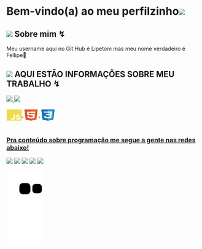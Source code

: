 # Bem-vindo(a) ao meu perfilzinho<img width="85" src="https://picrew.me/shareImg/org/202205/1515476_3QQkKBnK.png">
## <img aling="left" width="70" src="https://picrew.me/shareImg/org/202205/1515476_c1IyZPcJ.png"> Sobre mim ↯
Meu username aqui no Git Hub é Lipetom mas meu nome verdadeiro é Fellipe💞
##
## <img aling="left" width="70" src="https://picrew.me/shareImg/org/202205/1515476_aedzECJ5.png"> AQUI ESTÃO INFORMAÇÕES SOBRE MEU TRABALHO ↯

 <div>
  <a href="https://github.com/Lipetom">
  <img height="180em" src="https://github-readme-stats.vercel.app/api?username=Lipetom&show_icons=true&theme=merko&include_all_commits=true&count_private=true"/>
  <img height="180em" src="https://github-readme-stats.vercel.app/api/top-langs/?username=Lipetom&layout=compact&langs_count=6&theme=merko"/>
</div>
<div style="display: inline_block"><br>
  <img align="center" alt="Js" height="30" width="40" src="https://raw.githubusercontent.com/devicons/devicon/master/icons/javascript/javascript-plain.svg">
  <img align="center" alt="HTML" height="30" width="40" src="https://raw.githubusercontent.com/devicons/devicon/master/icons/html5/html5-original.svg">
  <img align="center" alt="CSS" height="30" width="40" src="https://raw.githubusercontent.com/devicons/devicon/master/icons/css3/css3-original.svg">
</div>
 
 <br>
 
  ### Pra conteúdo sobre programação me segue a gente nas redes abaixo!
 
<div> 
  <a href="https://www.youtube.com/channel/UC7hdA2GmpC1TwN83hP1NBvw" target="_blank"><img src="https://img.shields.io/badge/YouTube-FF0000?style=for-the-badge&logo=youtube&logoColor=white" target="_blank"></a>
  <a href="https://instagram.com/fellipe_toper/" target="_blank"><img src="https://img.shields.io/badge/-Instagram-%23E4405F?style=for-the-badge&logo=instagram&logoColor=white" target="_blank"></a>
 <a href="https://discord.com/channels/587772504605458501/831613560697913374" target="_blank"><img src="https://img.shields.io/badge/Discord-7289DA?style=for-the-badge&logo=discord&logoColor=white" target="_blank"></a> 
  <a href = "mailto:fellipefagp@gmail.com"><img src="https://img.shields.io/badge/-Gmail-%23333?style=for-the-badge&logo=gmail&logoColor=white" target="_blank"></a>
  <a href="https://www.linkedin.com/in/ricardohdias" target="_blank"><img src="https://img.shields.io/badge/-LinkedIn-%230077B5?style=for-the-badge&logo=linkedin&logoColor=white" target="_blank"></a> 

  ![Snake animation](https://github.com/rafaballerini/rafaballerini/blob/output/github-contribution-grid-snake.svg)
 
</div>
